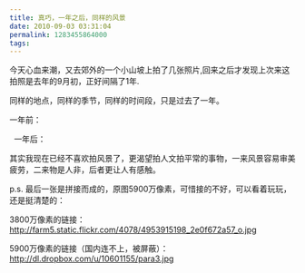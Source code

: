 ```yaml
---
title: 真巧，一年之后，同样的风景
date: 2010-09-03 03:31:04
permalink: 1283455864000
tags:
---
```


今天心血来潮，又去郊外的一个小山坡上拍了几张照片,回来之后才发现上次来这拍照是去年的9月初，正好间隔了1年.

同样的地点，同样的季节，同样的时间段，只是过去了一年。

一年前：

<img src="http://farm4.static.flickr.com/3440/3910700057_c5bf973f0a_b.jpg" alt="" />

<img src="http://farm3.static.flickr.com/2481/3910699605_7677985a01_b.jpg" alt=""/>
<!-- more -->
一年后：

<img src="http://farm5.static.flickr.com/4091/4953850372_53f661f134_b.jpg" alt="" />

<img src="http://farm5.static.flickr.com/4078/4953915198_f6289ee174_b.jpg" alt="" />

其实我现在已经不喜欢拍风景了，更渴望拍人文拍平常的事物，一来风景容易审美疲劳，二来物是人非，后者更让人有感触。

p.s. 最后一张是拼接而成的，原图5900万像素，可惜接的不好，可以看着玩玩，还是挺清楚的：

3800万像素的链接： http://farm5.static.flickr.com/4078/4953915198_2e0f672a57_o.jpg

5900万像素的链接（国内连不上，被屏蔽）：http://dl.dropbox.com/u/10601155/para3.jpg
